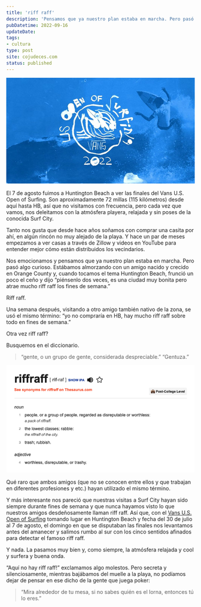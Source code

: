 ```yaml
---
title: 'riff raff'
description: 'Pensamos que ya nuestro plan estaba en marcha. Pero pasó algo curioso... cuando tocamos el tema Huntington Beach, frunció un poco el ceño y dijo “piénsenlo dos veces, es una ciudad muy bonita pero atrae mucho riff raff los fines de semana.”'
pubDatetime: 2022-09-16
updateDate: 
tags:
- cultura
type: post
site: cojudeces.com
status: published
---
```

![](../../assets/images/2022/2022-09-VUSO-SURF-COMP.jpeg)

El 7 de agosto fuimos a Huntington Beach a ver las finales del Vans U.S. Open of Surfing. Son aproximadamente 72 millas (115 kilómetros) desde aquí hasta HB, así que no visitamos con frecuencia, pero cada vez que vamos, nos deleitamos con la atmósfera playera, relajada y sin poses de la conocida Surf City.

Tanto nos gusta que desde hace años soñamos con comprar una casita por ahí, en algún rincón no muy alejado de la playa. Y hace un par de meses empezamos a ver casas a través de Zillow y videos en YouTube para entender mejor cómo están distribuidos los vecindarios.

Nos emocionamos y pensamos que ya nuestro plan estaba en marcha. Pero pasó algo curioso. Estábamos almorzando con un amigo nacido y crecido en Orange County y, cuando tocamos el tema Huntington Beach, frunció un poco el ceño y dijo “piénsenlo dos veces, es una ciudad muy bonita pero atrae mucho riff raff los fines de semana.”

Riff raff.

Una semana después, visitando a otro amigo también nativo de la zona, se usó el mismo término: “yo no compraría en HB, hay mucho riff raff sobre todo en fines de semana.”

Otra vez riff raff?

Busquemos en el diccionario.

> “gente, o un grupo de gente, considerada despreciable.” “Gentuza.”

![](../../assets/images/2022/2022-09-riff-raff.png)

Qué raro que ambos amigos (que no se conocen entre ellos y que trabajan en diferentes profesiones y etc.) hayan utilizado el mismo término.

Y más interesante nos pareció que nuestras visitas a Surf City hayan sido siempre durante fines de semana y que nunca hayamos visto lo que nuestros amigos desdeñosamente llaman riff raff. Así que, con el [Vans U.S. Open of Surfing](https://www.vansusopenofsurfing.com/2022/surf?ref=cojudeces.com) tomando lugar en Huntington Beach y fecha del 30 de julio al 7 de agosto, el domingo en que se disputaban las finales nos levantamos antes del amanecer y salimos rumbo al sur con los cinco sentidos afinados para detectar el famoso riff raff.

Y nada. La pasamos muy bien y, como siempre, la atmósfera relajada y cool y surfera y buena onda.

“Aquí no hay riff raff!” exclamamos algo molestos. Pero secreta y silenciosamente, mientras bajábamos del muelle a la playa, no podíamos dejar de pensar en ese dicho de la gente que juega poker:

> “Mira alrededor de tu mesa, si no sabes quién es el lorna, entonces tú lo eres.”
